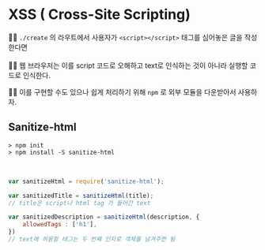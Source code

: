 # XSS ( Cross-Site Scripting)
🙎‍♂️ `./create` 의 라우트에서 사용자가 `<script></script>` 태그를 심어놓은 글을 작성한다면 <br>
<br>
🙋‍♂️ 웹 브라우저는 이를 script 코드로 오해하고 text로 인식하는 것이 아니라 실행할 코드로 인식한다. <br>

🙆‍♂️ 이를 구현할 수도 있으나 쉽게 처리하기 위해 `npm` 로 외부 모듈을 다운받아서 사용하자. <br>

## Sanitize-html
```
> npm init
> npm install -S sanitize-html
```

<br>

```js
var sanitizeHtml = require('sanitize-html');

var sanitizedTitle = sanitizeHtml(title);
// title은 script나 html tag 가 들어간 text

var sanitizedDescription = sanitizeHtml(description, {
	allowedTags : ['h1'],
}) 
// text에 허용할 태그는 두 번째 인자로 객체를 넘겨주면 됨
```
